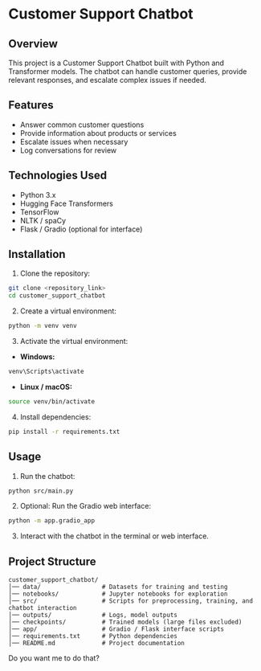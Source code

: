 # Customer Support Chatbot

## Overview
This project is a Customer Support Chatbot built with Python and Transformer models. The chatbot can handle customer queries, provide relevant responses, and escalate complex issues if needed.

## Features
- Answer common customer questions
- Provide information about products or services
- Escalate issues when necessary
- Log conversations for review

## Technologies Used
- Python 3.x
- Hugging Face Transformers
- TensorFlow
- NLTK / spaCy
- Flask / Gradio (optional for interface)

## Installation

1. Clone the repository:
```bash
git clone <repository_link>
cd customer_support_chatbot
````

2. Create a virtual environment:

```bash
python -m venv venv
```

3. Activate the virtual environment:

* **Windows:**

```bash
venv\Scripts\activate
```

* **Linux / macOS:**

```bash
source venv/bin/activate
```

4. Install dependencies:

```bash
pip install -r requirements.txt
```

## Usage

1. Run the chatbot:

```bash
python src/main.py
```

2. Optional: Run the Gradio web interface:

```bash
python -m app.gradio_app
```

3. Interact with the chatbot in the terminal or web interface.

## Project Structure

```
customer_support_chatbot/
│── data/                 # Datasets for training and testing
│── notebooks/            # Jupyter notebooks for exploration
│── src/                  # Scripts for preprocessing, training, and chatbot interaction
│── outputs/              # Logs, model outputs
│── checkpoints/          # Trained models (large files excluded)
│── app/                  # Gradio / Flask interface scripts
│── requirements.txt      # Python dependencies
│── README.md             # Project documentation
```
Do you want me to do that?
```
